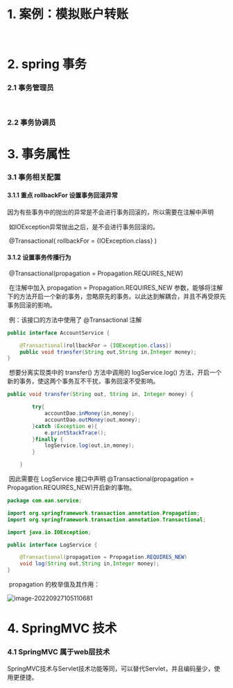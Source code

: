 # 1. 案例：模拟账户转账

​	

# 2. spring 事务

### 	2.1 事务管理员

​		

### 	2.2 事务协调员



# 3. 事务属性

### 	3.1 事务相关配置

#### 		3.1.1 重点 rollbackFor 设置事务回滚异常

​		因为有些事务中的抛出的异常是不会进行事务回滚的，所以需要在注解中声明

​		如IOException异常抛出之后，是不会进行事务回滚的。

​		@Transactional( rollbackFor = {IOException.class} )

#### 		3.1.2 设置事务传播行为 

​		@Transactional(propagation = Propagation.REQUIRES_NEW)

​		在注解中加入 propagation = Propagation.REQUIRES_NEW 参数，能够将注解下的方法开启一个新的事务，忽略原先的事务。以此达到解耦合，并且不再受原先事务回滚的影响。

​		例：该接口的方法中使用了 @Transactional 注解

```java
public interface AccountService {

    @Transactional(rollbackFor = {IOException.class})
    public void transfer(String out,String in,Integer money);
}
```

​		想要分离实现类中的 transfer() 方法中调用的 logService.log() 方法，开启一个新的事务，使这两个事务互不干扰，事务回滚不受影响。

```java
public void transfer(String out, String in, Integer money) {

        try{
            accountDao.inMoney(in,money);
            accountDao.outMoney(out,money);
        }catch (Exception e){
            e.printStackTrace();
        }finally {
            logService.log(out,in,money);
        }

    }
```

​		因此需要在 LogService 接口中声明 @Transactional(propagation = Propagation.REQUIRES_NEW)开启新的事物。

```java
package com.ean.service;

import org.springframework.transaction.annotation.Propagation;
import org.springframework.transaction.annotation.Transactional;

import java.io.IOException;

public interface LogService {

    @Transactional(propagation = Propagation.REQUIRES_NEW)
    void log(String out,String in,Integer money);
}

```

​		propagation 的枚举值及其作用：

![image-20220927105110681](C:\Users\Asphyxia\AppData\Roaming\Typora\typora-user-images\image-20220927105110681.png)

# 4. SpringMVC 技术

### 	4.1 SpringMVC 属于web层技术

​			SpringMVC技术与Servlet技术功能等同，可以替代Servlet，并且编码量少，使用更便捷。




